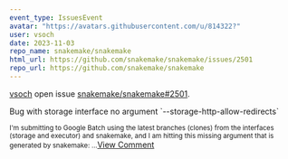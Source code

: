 ```yaml
---
event_type: IssuesEvent
avatar: "https://avatars.githubusercontent.com/u/814322?"
user: vsoch
date: 2023-11-03
repo_name: snakemake/snakemake
html_url: https://github.com/snakemake/snakemake/issues/2501
repo_url: https://github.com/snakemake/snakemake
---
```


<a href='https://github.com/vsoch' target='_blank'>vsoch</a> open issue <a href='https://github.com/snakemake/snakemake/issues/2501' target='_blank'>snakemake/snakemake#2501</a>.

<p>Bug with storage interface no argument `--storage-http-allow-redirects`</p><small>I'm submitting to Google Batch using the latest branches (clones) from the interfaces (storage and executor) and snakemake, and I am hitting this missing argument that is generated by snakemake:...</small><a href='https://github.com/snakemake/snakemake/issues/2501' target='_blank'>View Comment</a>